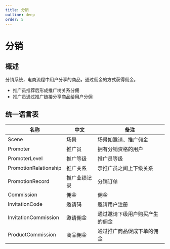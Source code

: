 ```yaml
---
title: 分销
outline: deep
order: 5
---
```


# 分销

## 概述

分销系统，电商流程中用户分享的商品，通过佣金的方式获得佣金。

- 推广员推荐后形成推广树关系分佣
- 推广员通过推广链接分享商品给用户分佣

## 统一语言表

| 名称                    | 中文     | 备注              |
|-----------------------|--------|-----------------|
| Scene                 | 场景     | 场景如邀请、推广佣金      |
| Promoter              | 推广员    | 拥有分销资格的用户       |
| PromoterLevel         | 推广等级   | 推广员等级           |
| PromotionRelationship | 推广关系   | 示推广员之间上下级关系     |
| PromotionRecord       | 推广业绩记录 | 分销订单            |
| Commission            | 佣金     | 佣金              |
| InvitationCode        | 邀请码    | 邀请用户注册          |
| InvitationCommission  | 邀请佣金   | 通过邀请下级用户购买产生的佣金 |
| ProductCommission     | 商品佣金   | 通过推广商品促成下单的佣金   |
